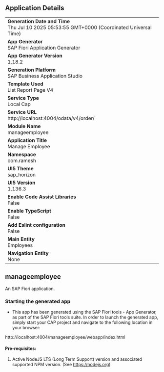 ## Application Details
|               |
| ------------- |
|**Generation Date and Time**<br>Thu Jul 10 2025 05:53:55 GMT+0000 (Coordinated Universal Time)|
|**App Generator**<br>SAP Fiori Application Generator|
|**App Generator Version**<br>1.18.2|
|**Generation Platform**<br>SAP Business Application Studio|
|**Template Used**<br>List Report Page V4|
|**Service Type**<br>Local Cap|
|**Service URL**<br>http://localhost:4004/odata/v4/order/|
|**Module Name**<br>manageemployee|
|**Application Title**<br>Manage Employee|
|**Namespace**<br>com.ramesh|
|**UI5 Theme**<br>sap_horizon|
|**UI5 Version**<br>1.136.3|
|**Enable Code Assist Libraries**<br>False|
|**Enable TypeScript**<br>False|
|**Add Eslint configuration**<br>False|
|**Main Entity**<br>Employees|
|**Navigation Entity**<br>None|

## manageemployee

An SAP Fiori application.

### Starting the generated app

-   This app has been generated using the SAP Fiori tools - App Generator, as part of the SAP Fiori tools suite.  In order to launch the generated app, simply start your CAP project and navigate to the following location in your browser:

http://localhost:4004/manageemployee/webapp/index.html

#### Pre-requisites:

1. Active NodeJS LTS (Long Term Support) version and associated supported NPM version.  (See https://nodejs.org)


